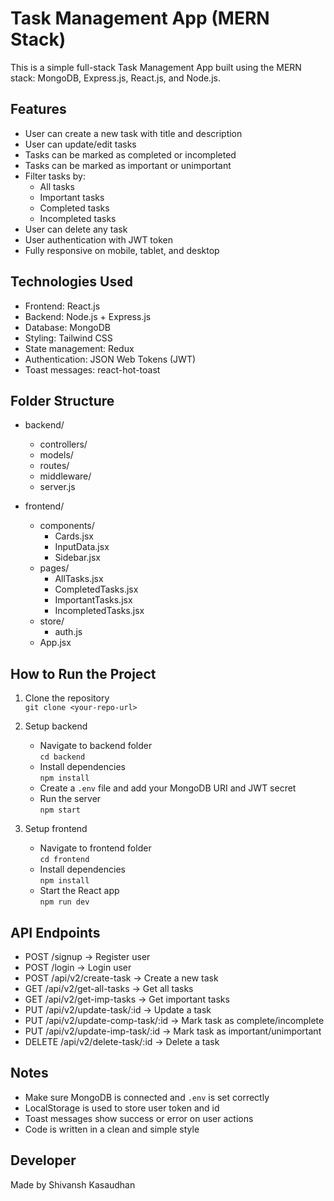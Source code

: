 # Task Management App (MERN Stack)

This is a simple full-stack Task Management App built using the MERN stack: MongoDB, Express.js, React.js, and Node.js.

## Features

- User can create a new task with title and description
- User can update/edit tasks
- Tasks can be marked as completed or incompleted
- Tasks can be marked as important or unimportant
- Filter tasks by:
  - All tasks
  - Important tasks
  - Completed tasks
  - Incompleted tasks
- User can delete any task
- User authentication with JWT token
- Fully responsive on mobile, tablet, and desktop

## Technologies Used

- Frontend: React.js
- Backend: Node.js + Express.js
- Database: MongoDB
- Styling: Tailwind CSS
- State management: Redux
- Authentication: JSON Web Tokens (JWT)
- Toast messages: react-hot-toast

## Folder Structure

- backend/

  - controllers/
  - models/
  - routes/
  - middleware/
  - server.js

- frontend/
  - components/
    - Cards.jsx
    - InputData.jsx
    - Sidebar.jsx
  - pages/
    - AllTasks.jsx
    - CompletedTasks.jsx
    - ImportantTasks.jsx
    - IncompletedTasks.jsx
  - store/
    - auth.js
  - App.jsx

## How to Run the Project

1. Clone the repository  
   `git clone <your-repo-url>`

2. Setup backend

   - Navigate to backend folder  
     `cd backend`
   - Install dependencies  
     `npm install`
   - Create a `.env` file and add your MongoDB URI and JWT secret
   - Run the server  
     `npm start`

3. Setup frontend

   - Navigate to frontend folder  
     `cd frontend`
   - Install dependencies  
     `npm install`
   - Start the React app  
     `npm run dev`

## API Endpoints

- POST /signup → Register user
- POST /login → Login user
- POST /api/v2/create-task → Create a new task
- GET /api/v2/get-all-tasks → Get all tasks
- GET /api/v2/get-imp-tasks → Get important tasks
- PUT /api/v2/update-task/:id → Update a task
- PUT /api/v2/update-comp-task/:id → Mark task as complete/incomplete
- PUT /api/v2/update-imp-task/:id → Mark task as important/unimportant
- DELETE /api/v2/delete-task/:id → Delete a task

## Notes

- Make sure MongoDB is connected and `.env` is set correctly
- LocalStorage is used to store user token and id
- Toast messages show success or error on user actions
- Code is written in a clean and simple style

## Developer

Made by Shivansh Kasaudhan
